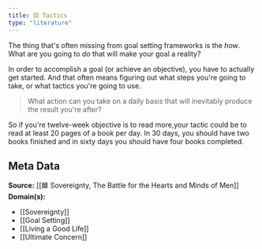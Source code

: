 ```yaml
---
title: 🟨 Tactics
type: "literature"
---
```


The thing that's often missing from goal setting frameworks is the *how*. What are you going to *do* that will make your goal a reality?

In order to accomplish a goal (or achieve an objective), you have to actually get started. And that often means figuring out what steps you're going to take, or what tactics you're going to use.

> What action can you take on a daily basis that will inevitably produce the result you're after?

So if you're twelve-week objective is to read more,your tactic could be to read at least 20 pages of a book per day. In 30 days, you should have two books finished and in sixty days you should have four books completed.

## Meta Data

**Source:** [[🟦 Sovereignty, The Battle for the Hearts and Minds of Men]]
**Domain(s):**
- [[Sovereignty]]
- [[Goal Setting]]
- [[Living a Good Life]]
- [[Ultimate Concern]]